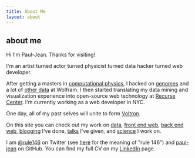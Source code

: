 ```yaml
---
title: About Me
layout: about
---
```


## about me

Hi I'm Paul-Jean. Thanks for visiting!

I'm an artist turned actor turned physicist turned data hacker turned web developer.

After getting a masters in [computational physics](science/), I hacked on
[genomes](data/wolfram-alpha-genomics.html) and a lot of [other data](data/) at Wolfram.
I then started translating my data mining and visualization experience into
open-source web technology at [Recurse Center](talks/). I'm currently working as a web
developer in NYC.

One day, all of my past selves will unite to form [Voltron](https://www.youtube.com/watch?v=tZZv5Z2Iz_s).

On this site you can check out my work on [data](data/), [front end web](frontend/),
[back end web](backend/), [blogging](writing/) I've done, [talks](talks/) I've given,
and [science](science/) I work on.

I am [@rule146](https://twitter.com/rule146) on Twitter
(see [here](science/rule-146.html) for the meaning of "rule 146") and
[paul-jean](https://github.com/paul-jean) on GitHub. You can find my full CV on my
[LinkedIn](https://www.linkedin.com/in/pauljeanletourneau) page.

